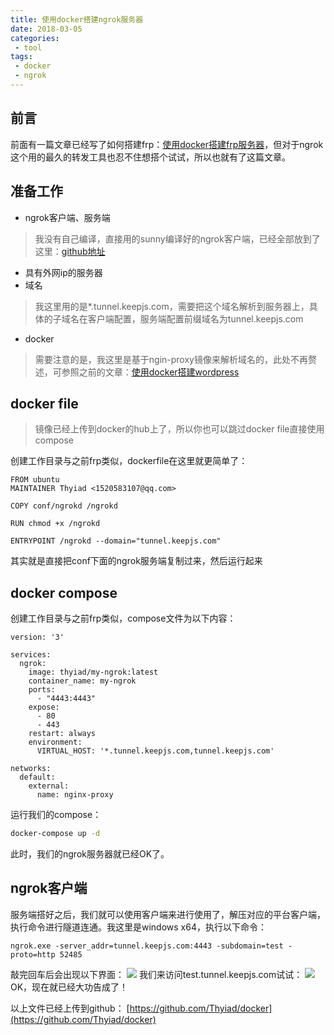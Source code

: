 ```yaml
---
title: 使用docker搭建ngrok服务器
date: 2018-03-05
categories:
 - tool
tags:
 - docker
 - ngrok
---
```


## 前言
前面有一篇文章已经写了如何搭建frp：[使用docker搭建frp服务器](https://www.keepjs.com/2018/03/01/%E4%BD%BF%E7%94%A8docker%E6%90%AD%E5%BB%BAfrp%E6%9C%8D%E5%8A%A1%E5%99%A8/)，但对于ngrok这个用的最久的转发工具也忍不住想搭个试试，所以也就有了这篇文章。

## 准备工作
- ngrok客户端、服务端
> 我没有自己编译，直接用的sunny编译好的ngrok客户端，已经全部放到了这里：[github地址](https://github.com/Thyiad/tool/tree/master/ngrock/my-ngrok/server%20%26%20client)

- 具有外网ip的服务器
- 域名
> 我这里用的是*.tunnel.keepjs.com，需要把这个域名解析到服务器上，具体的子域名在客户端配置，服务端配置前缀域名为tunnel.keepjs.com

- docker
> 需要注意的是，我这里是基于ngin-proxy镜像来解析域名的，此处不再赘述，可参照之前的文章：[使用docker搭建wordpress](https://www.keepjs.com/2018/02/28/%E4%BD%BF%E7%94%A8docker%E6%90%AD%E5%BB%BAwordpress/)

## docker file
> 镜像已经上传到docker的hub上了，所以你也可以跳过docker file直接使用compose

创建工作目录与之前frp类似，dockerfile在这里就更简单了：
```
FROM ubuntu
MAINTAINER Thyiad <1520583107@qq.com>

COPY conf/ngrokd /ngrokd

RUN chmod +x /ngrokd

ENTRYPOINT /ngrokd --domain="tunnel.keepjs.com"
```
其实就是直接把conf下面的ngrok服务端复制过来，然后运行起来

## docker compose
创建工作目录与之前frp类似，compose文件为以下内容：
```
version: '3'

services:
  ngrok:
    image: thyiad/my-ngrok:latest
    container_name: my-ngrok
    ports:
      - "4443:4443"
    expose:
      - 80
      - 443
    restart: always
    environment:
      VIRTUAL_HOST: '*.tunnel.keepjs.com,tunnel.keepjs.com'

networks:
  default:
    external:
      name: nginx-proxy
```
运行我们的compose：
``` bash
docker-compose up -d
```
此时，我们的ngrok服务器就已经OK了。

## ngrok客户端
服务端搭好之后，我们就可以使用客户端来进行使用了，解压对应的平台客户端，执行命令进行隧道连通。我这里是windows x64，执行以下命令：
```
ngrok.exe -server_addr=tunnel.keepjs.com:4443 -subdomain=test -proto=http 52485
```
敲完回车后会出现以下界面：
![](https://static.yirenyian.com/blog/ngrok-running.png)
我们来访问test.tunnel.keepjs.com试试：
![](https://static.yirenyian.com/blog/ngrok-visible.png)
OK，现在就已经大功告成了！

以上文件已经上传到github：
[https://github.com/Thyiad/docker](https://github.com/Thyiad/docker)